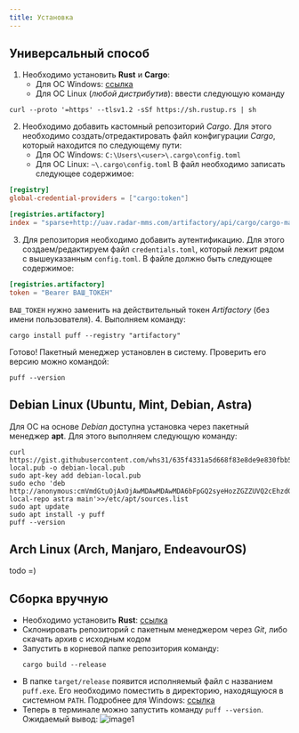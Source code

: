 ```yaml
---
title: Установка
---
```


## Универсальный способ 
1. Необходимо установить **Rust** и **Cargo**:
	- Для ОС Windows: [ссылка](https://www.rust-lang.org/tools/install)
	- Для OC Linux (*любой дистрибутив*): ввести следующую команду 
```shell
curl --proto '=https' --tlsv1.2 -sSf https://sh.rustup.rs | sh
```
2. Необходимо добавить кастомный репозиторий *Cargo*. Для этого необходимо создать/отредактировать файл конфигурации *Cargo*, который находится по следующему пути:
	- Для ОС Windows: `C:\Users\<user>\.cargo\config.toml`
	- Для ОС Linux: `~\.cargo\config.toml`
	В файл необходимо записать следующее содержимое:
```toml
[registry]
global-credential-providers = ["cargo:token"]

[registries.artifactory]
index = "sparse+http://uav.radar-mms.com/artifactory/api/cargo/cargo-main/index/"
```
3. Для репозитория необходимо добавить аутентификацию. Для этого создаем/редактируем файл `credentials.toml`, который лежит рядом с вышеуказанным `config.toml`. В файле должно быть следующее содержимое:
```toml
[registries.artifactory]
token = "Bearer ВАШ_ТОКЕН"
```
`ВАШ_ТОКЕН` нужно заменить на действительный токен *Artifactory* (без имени пользователя).
4. Выполняем команду:
```shell
cargo install puff --registry "artifactory"   
```

Готово! Пакетный менеджер установлен в систему. Проверить его версию можно командой:
```shell
puff --version
```

## Debian Linux (Ubuntu, Mint, Debian, Astra)
Для ОС на основе *Debian* доступна установка через пакетный менеджер **apt**.
Для этого выполняем следующую команду:
```shell
curl https://gist.githubusercontent.com/whs31/635f4331a5d668f83e8de9e830fbb54d/raw/d28ae2b382886508f8ed0584b89d2a5791f9a44c/debian-local.pub -o debian-local.pub 
sudo apt-key add debian-local.pub 
sudo echo 'deb http://anonymous:cmVmdGtuOjAxOjAwMDAwMDAwMDA6bFpGQ2syeHozZGZZUVQ2cEhzdGJvZEpJcnlx@213.170.107.251/artifactory/radar-local-repo astra main'>>/etc/apt/sources.list 
sudo apt update
sudo apt install -y puff
puff --version
```
## Arch Linux (Arch, Manjaro, EndeavourOS)
todo =)

## Сборка вручную
- Необходимо установить **Rust**: [ссылка](https://www.rust-lang.org/tools/install)
- Склонировать репозиторий с пакетным менеджером через *Git*, либо скачать архив с исходным кодом
- Запустить в корневой папке репозитория команду:
  ```shell
  cargo build --release
	```
- В папке `target/release` появится исполняемый файл с названием `puff.exe`. Его необходимо поместить в директорию, находящуюся в системном `PATH`. Подробнее для Windows: [ссылка](https://learn.microsoft.com/ru-ru/previous-versions/office/developer/sharepoint-2010/ee537574(v=office.14))
- Теперь в терминале можно запустить команду `puff --version`. Ожидаемый вывод:
![image1](img1.png)